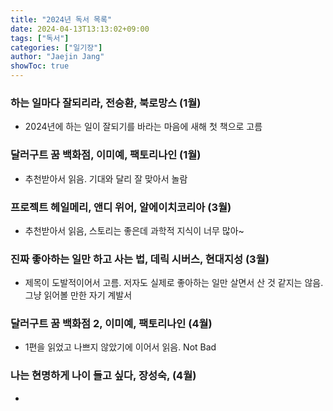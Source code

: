 ```yaml
---
title: "2024년 독서 목록"
date: 2024-04-13T13:13:02+09:00
tags: ["독서"]
categories: ["일기장"]
author: "Jaejin Jang"
showToc: true
---
```


### 하는 일마다 잘되리라, 전승환, 북로망스 (1월)
- 2024년에 하는 일이 잘되기를 바라는 마음에 새해 첫 책으로 고름 
### 달러구트 꿈 백화점, 이미예, 팩토리나인 (1월)
- 추천받아서 읽음. 기대와 달리 잘 맞아서 놀람 
### 프로젝트 헤일메리, 앤디 위어, 알에이치코리아 (3월)
- 추천받아서 읽음, 스토리는 좋은데 과학적 지식이 너무 많아~ 
### 진짜 좋아하는 일만 하고 사는 법, 데릭 시버스, 현대지성 (3월)
- 제목이 도발적이어서 고름. 저자도 실제로 좋아하는 일만 살면서 산 것 같지는 않음. 그냥 읽어볼 만한 자기 계발서
### 달러구트 꿈 백화점 2, 이미예, 팩토리나인 (4월)
- 1편을 읽었고 나쁘지 않았기에 이어서 읽음. Not Bad
### 나는 현명하게 나이 들고 싶다, 장성숙, (4월)
- 